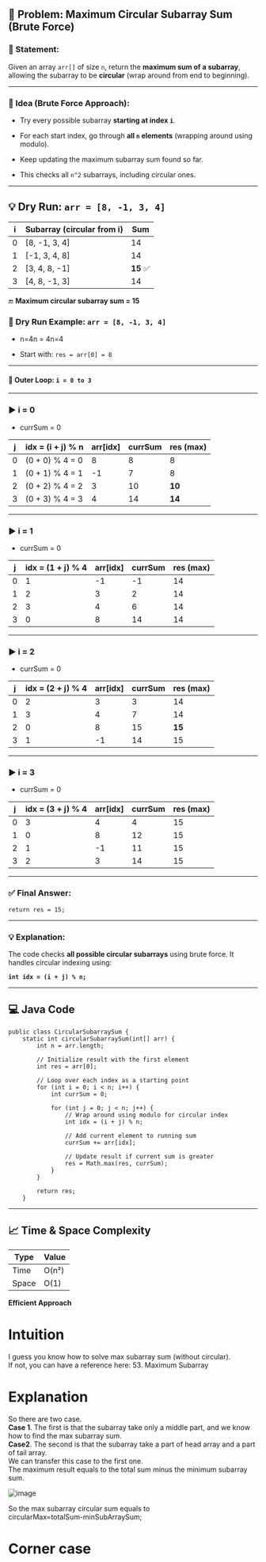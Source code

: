 ## 📘 Problem: Maximum Circular Subarray Sum (Brute Force)

### 🔹 Statement:

Given an array `arr[]` of size `n`, return the **maximum sum of a subarray**, allowing the subarray to be **circular** (wrap around from end to beginning).

---

### 🧠 Idea (Brute Force Approach):

- Try every possible subarray **starting at index `i`**.
    
- For each start index, go through **all `n` elements** (wrapping around using modulo).
    
- Keep updating the maximum subarray sum found so far.
    
- This checks all `n^2` subarrays, including circular ones.
    

---

## 💡 Dry Run: `arr = [8, -1, 3, 4]`

|i|Subarray (circular from i)|Sum|
|---|---|---|
|0|[8, -1, 3, 4]|14|
|1|[-1, 3, 4, 8]|14|
|2|[3, 4, 8, -1]|**15** ✅|
|3|[4, 8, -1, 3]|14|

🔚 **Maximum circular subarray sum = 15**

### 🧪 Dry Run Example: `arr = [8, -1, 3, 4]`

- n=4n = 4n=4
    
- Start with: `res = arr[0] = 8`
    

---

#### 🔁 Outer Loop: `i = 0 to 3`

---

### ▶ i = 0

- currSum = 0
    

|j|idx = (i + j) % n|arr[idx]|currSum|res (max)|
|---|---|---|---|---|
|0|(0 + 0) % 4 = 0|8|8|8|
|1|(0 + 1) % 4 = 1|-1|7|8|
|2|(0 + 2) % 4 = 2|3|10|**10**|
|3|(0 + 3) % 4 = 3|4|14|**14**|

---

### ▶ i = 1

- currSum = 0
    

|j|idx = (1 + j) % 4|arr[idx]|currSum|res (max)|
|---|---|---|---|---|
|0|1|-1|-1|14|
|1|2|3|2|14|
|2|3|4|6|14|
|3|0|8|14|14|

---

### ▶ i = 2

- currSum = 0
    

|j|idx = (2 + j) % 4|arr[idx]|currSum|res (max)|
|---|---|---|---|---|
|0|2|3|3|14|
|1|3|4|7|14|
|2|0|8|15|**15**|
|3|1|-1|14|15|

---

### ▶ i = 3

- currSum = 0
    

|j|idx = (3 + j) % 4|arr[idx]|currSum|res (max)|
|---|---|---|---|---|
|0|3|4|4|15|
|1|0|8|12|15|
|2|1|-1|11|15|
|3|2|3|14|15|

---

### ✅ Final Answer:

`return res = 15;`

---

### 💡 Explanation:

The code checks **all possible circular subarrays** using brute force. It handles circular indexing using:

**`int idx = (i + j) % n;`**

---

## 💻 Java Code

```
public class CircularSubarraySum {
    static int circularSubarraySum(int[] arr) {
        int n = arr.length;

        // Initialize result with the first element
        int res = arr[0];

        // Loop over each index as a starting point
        for (int i = 0; i < n; i++) {
            int currSum = 0;

            for (int j = 0; j < n; j++) {
                // Wrap around using modulo for circular index
                int idx = (i + j) % n;

                // Add current element to running sum
                currSum += arr[idx];

                // Update result if current sum is greater
                res = Math.max(res, currSum);
            }
        }

        return res;
    }
```
---

## 📈 Time & Space Complexity

| Type  | Value |
| ----- | ----- |
| Time  | O(n²) |
| Space | O(1)  |
**Efficient Approach**

# Intuition

I guess you know how to solve max subarray sum (without circular).  
If not, you can have a reference here: 53. Maximum Subarray  
  
# Explanation

So there are two case.  
**Case 1**. The first is that the subarray take only a middle part, and we know how to find the max subarray sum.  
**Case2**. The second is that the subarray take a part of head array and a part of tail array.  
We can transfer this case to the first one.  
The maximum result equals to the total sum minus the minimum subarray sum.  

![image](https://assets.leetcode.com/users/motorix/image_1538888300.png)

So the max subarray circular sum equals to  
circularMax=totalSum-minSubArraySum;
  
# Corner case

